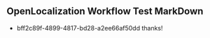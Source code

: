 ## OpenLocalization Workflow Test MarkDown
* bff2c89f-4899-4817-bd28-a2ee66af50dd thanks!

<!--HONumber=Jul16_HO4-->


